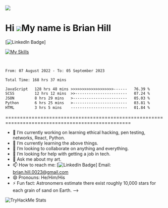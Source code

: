 ### 

![](https://komarev.com/ghpvc/?username=downinahill)

Hi ![](https://user-images.githubusercontent.com/18350557/176309783-0785949b-9127-417c-8b55-ab5a4333674e.gif)My name is Brian Hill
==================================================================================================================================

[![LinkedIn Badge](https://img.shields.io/badge/-LinkedIn-blue?style=social&logo=Linkedin&logoColor=blue&link=https://www.linkedin.com/in/brian-p-hill/)]


[![My Skills](https://skillicons.dev/icons?i=js,html,css,bootstrap,python,tailwind,scss,react,react-native)](https://skillicons.dev)

<p align="center">
<br>
<!-- 
<a target="_blank" href="https://www.linkedin.com/in/brian-p-hill/"><img src="https://img.shields.io/badge/linkedin-%230077B5.svg?&style=for-the-badge&logo=linkedin&logoColor=white" alt="LinkedIn" /></a>&nbsp;
<a target="_blank" href="mailto:brian.hill.0023@gmail.com?subject=Hello%20!"><img src="https://img.shields.io/badge/gmail-%23D14836.svg?&style=for-the-badge&logo=gmail&logoColor=white" alt="Gmail"/></a>&nbsp;
<a target="_blank" href="https://tryhackme.com/p/bfrisbyh92"><img src="https://img.shields.io/badge/TryHackMe-Profile-ff69b4"/></a>&nbsp;

I'm a creative individual and a problem solver. I graduated a software engineering boot camp at General Assembly last year and have been practicing and learning ever since. I love technology, learning and creating things.

*   🌍  I'm based in Clifton, VA
*   🖥️  See my portfolio at [My Portfolio](https://brianhilldevportfolio.netlify.app/) or (https://www.brianhilldevportfolio.com)
*   ✉️  You can contact me at [brian.hill.0023@gmail.com](mailto:brian.hill.0023@gmail.com)
*   🧠  I'm learning React.js, Next.js, Tailwind, Material-UI, SASS, APIs, Bootstrap, Python, Javascript, Heroku, Netlify, Firebase, Solidity, Web 3.0., mySQL, react-native.
*   🤝  I'm open to collaborating on anything.
*   ⚡  I'm a self-taught artist, musician and developer.

![Metrics](https://metrics.lecoq.io/downinahill?template=classic&isocalendar=1&languages=1&activity=1&achievements=1&introduction=1&base.indepth=false&base.hireable=false&isocalendar.duration=half-year&languages.limit=8&languages.threshold=0%25&languages.other=false&languages.colors=github&languages.sections=most-used&languages.indepth=false&languages.analysis.timeout=15&languages.categories=markup%2C%20programming&languages.recent.categories=markup%2C%20programming&languages.recent.load=300&languages.recent.days=14&activity.limit=5&activity.load=300&activity.days=14&activity.visibility=all&activity.timestamps=false&activity.filter=all&achievements.threshold=C&achievements.secrets=true&achievements.display=detailed&achievements.limit=0&introduction.title=true&config.timezone=America%2FNew_York)

<p align='center'>
  <img align="center" src="https://github-readme-stats.vercel.app/api?username=downinahill&show_icons=true&title_color=fff&icon_color=79ff97&text_color=efefef&bg_color=24292e" alt="Brian's Github Stats">
</p>

<br>

<p align='center'>
  <img align="center" src="https://github-readme-stats.vercel.app/api/top-langs/?username=downinahill&show_icons=true&hide_border=true&theme=radical">
</p>
</div>

<h2 align="center">Top 15% on TryHackMe</h2>


 Skills<p align="center">
                                <a href="https://developer.mozilla.org/en-US/docs/Web/JavaScript" target="_blank" rel="noreferrer"><img src="https://raw.githubusercontent.com/danielcranney/readme-generator/main/public/icons/skills/javascript-colored.svg" width="36" height="36" alt="JavaScript" /></a>
                                <a href="https://www.python.org/" target="_blank" rel="noreferrer"><img src="https://raw.githubusercontent.com/danielcranney/readme-generator/main/public/icons/skills/python-colored.svg" width="36" height="36" alt="Python" /></a>
                                <a href="https://www.typescriptlang.org/" target="_blank" rel="noreferrer"><img src="https://raw.githubusercontent.com/danielcranney/readme-generator/main/public/icons/skills/typescript-colored.svg" width="36" height="36" alt="TypeScript" /></a>
                                <a href="https://developer.mozilla.org/en-US/docs/Glossary/HTML5" target="_blank" rel="noreferrer"><img src="https://raw.githubusercontent.com/danielcranney/readme-generator/main/public/icons/skills/html5-colored.svg" width="36" height="36" alt="HTML5" /></a>
                                <a href="https://reactjs.org/" target="_blank" rel="noreferrer"><img src="https://raw.githubusercontent.com/danielcranney/readme-generator/main/public/icons/skills/react-colored.svg" width="36" height="36" alt="React" /></a>
                                <a href="https://nextjs.org/docs" target="_blank" rel="noreferrer"><img src="https://raw.githubusercontent.com/danielcranney/readme-generator/main/public/icons/skills/nextjs-colored.svg" width="36" height="36" alt="NextJs" /></a>
                                <a href="https://jquery.com/" target="_blank" rel="noreferrer"><img src="https://raw.githubusercontent.com/danielcranney/readme-generator/main/public/icons/skills/jquery-colored.svg" width="36" height="36" alt="JQuery" /></a>
                                <a href="https://www.w3.org/TR/CSS/#css" target="_blank" rel="noreferrer"><img src="https://raw.githubusercontent.com/danielcranney/readme-generator/main/public/icons/skills/css3-colored.svg" width="36" height="36" alt="CSS3" /></a>
                                <a href="https://sass-lang.com/" target="_blank" rel="noreferrer"><img src="https://raw.githubusercontent.com/danielcranney/readme-generator/main/public/icons/skills/sass-colored.svg" width="36" height="36" alt="Sass" /></a>
                                <a href="https://tailwindcss.com/" target="_blank" rel="noreferrer"><img src="https://raw.githubusercontent.com/danielcranney/readme-generator/main/public/icons/skills/tailwindcss-colored.svg" width="36" height="36" alt="TailwindCSS" /></a>
                                <a href="https://getbootstrap.com/" target="_blank" rel="noreferrer"><img src="https://raw.githubusercontent.com/danielcranney/readme-generator/main/public/icons/skills/bootstrap-colored.svg" width="36" height="36" alt="Bootstrap" /></a>
                                <a href="https://mui.com/" target="_blank" rel="noreferrer"><img src="https://raw.githubusercontent.com/danielcranney/readme-generator/main/public/icons/skills/materialui-colored.svg" width="36" height="36" alt="Material UI" /></a>
                                <a href="https://redux.js.org/" target="_blank" rel="noreferrer"><img src="https://raw.githubusercontent.com/danielcranney/readme-generator/main/public/icons/skills/redux-colored.svg" width="36" height="36" alt="Redux" /></a>
                                <a href="https://webpack.js.org/" target="_blank" rel="noreferrer"><img src="https://raw.githubusercontent.com/danielcranney/readme-generator/main/public/icons/skills/webpack-colored.svg" width="36" height="36" alt="Webpack" /></a>
                                <a href="https://babeljs.io/" target="_blank" rel="noreferrer"><img src="https://raw.githubusercontent.com/danielcranney/readme-generator/main/public/icons/skills/babel-colored.svg" width="36" height="36" alt="Babel" /></a>
                                <a href="https://nodejs.org/en/" target="_blank" rel="noreferrer"><img src="https://raw.githubusercontent.com/danielcranney/readme-generator/main/public/icons/skills/nodejs-colored.svg" width="36" height="36" alt="NodeJS" /></a>
                                <a href="https://expressjs.com/" target="_blank" rel="noreferrer"><img src="https://raw.githubusercontent.com/danielcranney/readme-generator/main/public/icons/skills/express-colored.svg" width="36" height="36" alt="Express" /></a>
                                <a href="https://www.mongodb.com/" target="_blank" rel="noreferrer"><img src="https://raw.githubusercontent.com/danielcranney/readme-generator/main/public/icons/skills/mongodb-colored.svg" width="36" height="36" alt="MongoDB" /></a>
                                <a href="https://www.postgresql.org/" target="_blank" rel="noreferrer"><img src="https://raw.githubusercontent.com/danielcranney/readme-generator/main/public/icons/skills/postgresql-colored.svg" width="36" height="36" alt="PostgreSQL" /></a>
                                <a href="https://firebase.google.com/" target="_blank" rel="noreferrer"><img src="https://raw.githubusercontent.com/danielcranney/readme-generator/main/public/icons/skills/firebase-colored.svg" width="36" height="36" alt="Firebase" /></a>
                                <a href="https://www.heroku.com/" target="_blank" rel="noreferrer"><img src="https://raw.githubusercontent.com/danielcranney/readme-generator/main/public/icons/skills/heroku-colored.svg" width="36" height="36" alt="Heroku" /></a>
                                <a href="https://flask.palletsprojects.com/en/2.0.x/" target="_blank" rel="noreferrer"><img src="https://raw.githubusercontent.com/danielcranney/readme-generator/main/public/icons/skills/flask-colored.svg" width="36" height="36" alt="Flask" /></a>
                                <a href="https://www.djangoproject.com/" target="_blank" rel="noreferrer"><img src="https://raw.githubusercontent.com/danielcranney/readme-generator/main/public/icons/skills/django-colored.svg" width="36" height="36" alt="Django" /></a>
                                <a href="https://www.adobe.com/uk/products/photoshop.html" target="_blank" rel="noreferrer"><img src="https://raw.githubusercontent.com/danielcranney/readme-generator/main/public/icons/skills/photoshop-colored.svg" width="36" height="36" alt="Photoshop" /></a>
                                <a href="adobe.com/uk/products/illustrator.html" target="_blank" rel="noreferrer"><img src="https://raw.githubusercontent.com/danielcranney/readme-generator/main/public/icons/skills/illustrator-colored.svg" width="36" height="36" alt="Illustrator" /></a>
                                <a href="https://ethereum.org/en/" target="_blank" rel="noreferrer"><img src="https://raw.githubusercontent.com/danielcranney/readme-generator/main/public/icons/skills/ethereum-colored.svg" width="36" height="36" alt="Ethereum" /></a>
                                <a href="https://metamask.io/" target="_blank" rel="noreferrer"><img src="https://raw.githubusercontent.com/danielcranney/readme-generator/main/public/icons/skills/metamask-colored.svg" width="36" height="36" alt="MetaMask" /></a>
                                <a href="https://hardhat.org/" target="_blank" rel="noreferrer"><img src="https://raw.githubusercontent.com/danielcranney/readme-generator/main/public/icons/skills/hardhat-colored.svg" width="36" height="36" alt="Hardhat" /></a>
                                <a href="https://solana.com/" target="_blank" rel="noreferrer"><img src="https://raw.githubusercontent.com/danielcranney/readme-generator/main/public/icons/skills/solana-colored.svg" width="36" height="36" alt="Solana" /></a>
                                <a href="https://thegraph.com/en/" target="_blank" rel="noreferrer"><img src="https://raw.githubusercontent.com/danielcranney/readme-generator/main/public/icons/skills/the-graph-colored.svg" width="36" height="36" alt="The Graph" /></a>
                                <a href="https://www.mysql.com/" target="_blank" rel="noreferrer"><img src="https://raw.githubusercontent.com/danielcranney/readme-generator/main/public/icons/skills/mysql-colored.svg" width="36" height="36" alt="mySQL" /></a>
          
                    </p>
                    
       



I'm a fast learner, eager to learn anything about technology and I've grown a lot in this field over the past year. I'm an artist who's passionate about a number of things. I want to leave a lasting positive impact on the world. I'm curious, tenacious, and willing to do whatever it takes to get the job done. I've been more focused on front end, but I want to know everything there is to know about software engineering.

https://metrics.lecoq.io/insights/downinahill

<!--
**downinahill/downinahill** is a ✨ _special_ ✨ repository because its `README.md` (this file) appears on your GitHub profile.

<img src="https://github-readme-stats.vercel.app/api?username=downinahill_icons=true"/>

<!--START_SECTION:waka-->

```txt
From: 07 August 2022 - To: 05 September 2023

Total Time: 168 hrs 37 mins

JavaScript   128 hrs 48 mins >>>>>>>>>>>>>>>>>>>------   76.39 %
SCSS         12 hrs 12 mins  >>-----------------------   07.24 %
JSON         8 hrs 29 mins   >------------------------   05.03 %
Python       6 hrs 25 mins   >------------------------   03.81 %
HTML         3 hrs 5 mins    -------------------------   01.84 %
```

<!--END_SECTION:waka-->

=================================================================================================

- 🔭 I’m currently working on learning ethical hacking, pen testing, networks, React, Python.
- 🌱 I’m currently learning the above things.
- 👯 I’m looking to collaborate on anything and everything.
- 🤔 I’m looking for help with getting a job in tech.
- 💬 Ask me about my art.
- 📫 How to reach me: [![LinkedIn Badge](https://img.shields.io/badge/-LinkedIn-blue?style=social&logo=Linkedin&logoColor=blue&link=https://www.linkedin.com/in/brian-p-hill/)]
 Email: brian.hill.0023@gmail.com
- 😄 Pronouns: He/Him/His
- ⚡ Fun fact: Astronomers estimate there exist roughly 10,000 stars for each grain of sand on Earth. 
-->
 
![TryHackMe Stats](https://github.com/downinahill/downinahill/actions/workflows/update-tryhackme-stats.yml/badge.svg)

